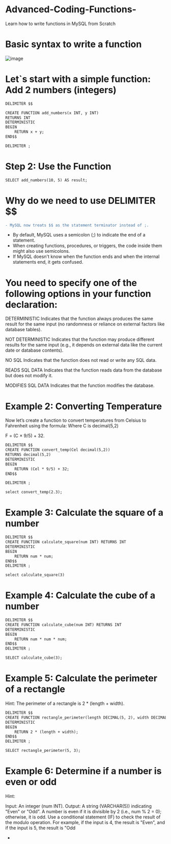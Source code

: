 # Advanced-Coding-Functions-
Learn how to write functions in MySQL from Scratch
# Basic syntax to write a function
![image](https://github.com/user-attachments/assets/1103d8fd-7462-4c29-b6e1-b3e1f0ef55bd)

# Let`s start with a simple function: Add 2 numbers (integers)
```diff
DELIMITER $$

CREATE FUNCTION add_numbers(x INT, y INT)
RETURNS INT
DETERMINISTIC
BEGIN
    RETURN x + y;
END$$

DELIMITER ;

```
# Step 2: Use the Function
```diff
SELECT add_numbers(10, 5) AS result;
```
# Why do we need to use DELIMITER $$
```diff
- MySQL now treats $$ as the statement terminator instead of ;.
```
- By default, MySQL uses a semicolon (;) to indicate the end of a statement.
- When creating functions, procedures, or triggers, the code inside them might also use semicolons.
- If MySQL doesn't know when the function ends and when the internal statements end, it gets confused.

# You need to specify one of the following options in your function declaration:

DETERMINISTIC
Indicates that the function always produces the same result for the same input (no randomness or reliance on external factors like database tables).

NOT DETERMINISTIC
Indicates that the function may produce different results for the same input (e.g., it depends on external data like the current date or database contents).

NO SQL
Indicates that the function does not read or write any SQL data.

READS SQL DATA
Indicates that the function reads data from the database but does not modify it.

MODIFIES SQL DATA
Indicates that the function modifies the database.

# Example 2: Converting Temperature
Now let’s create a function to convert temperatures from Celsius to Fahrenheit using the formula:
Where C is decimal(5,2)

F = (C × 9/5) + 32.

```diff
DELIMITER $$
CREATE FUNCTION convert_temp(Cel decimal(5,2))
RETURNS decimal(5,2)
DETERMINISTIC
BEGIN
    RETURN (Cel * 9/5) + 32;
END$$

DELIMITER ;
```

```diff
select convert_temp(2.3);
```
# Example 3: Calculate the square of a number

```diff
DELIMITER $$
CREATE FUNCTION calculate_square(num INT) RETURNS INT
DETERMINISTIC
BEGIN
    RETURN num * num;
END$$
DELIMITER ;
```

```diff
select calculate_square(3)
```
# Example 4: Calculate the cube of a number

```diff
DELIMITER $$
CREATE FUNCTION calculate_cube(num INT) RETURNS INT
DETERMINISTIC
BEGIN
    RETURN num * num * num;
END$$
DELIMITER ;

SELECT calculate_cube(3);
```
# Example 5: Calculate the perimeter of a rectangle
Hint: The perimeter of a rectangle is 2 * (length + width).
```diff
DELIMITER $$
CREATE FUNCTION rectangle_perimeter(length DECIMAL(5, 2), width DECIMAL(5, 2)) RETURNS DECIMAL(5, 2)
DETERMINISTIC
BEGIN
    RETURN 2 * (length + width);
END$$
DELIMITER ;

SELECT rectangle_perimeter(5, 3);
```
# Example 6: Determine if a number is even or odd
Hint:

Input: An integer (num INT).
Output: A string (VARCHAR(5)) indicating "Even" or "Odd".
A number is even if it is divisible by 2 (i.e., num % 2 = 0); otherwise, it is odd.
Use a conditional statement (IF) to check the result of the modulo operation.
For example, if the input is 4, the result is "Even", and if the input is 5, the result is "Odd

-

